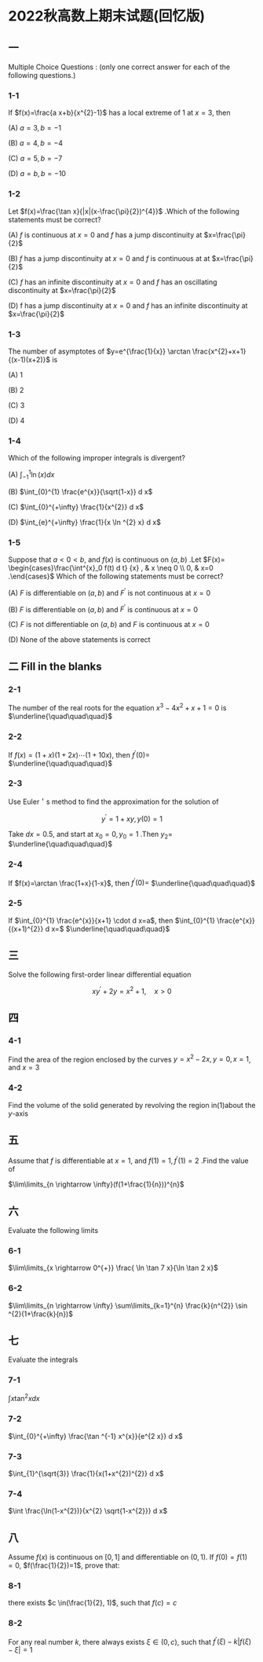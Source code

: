 # 2022秋高数上期末试题(回忆版)

## 一

Multiple Choice Questions : (only one correct answer for each of the following questions.)

### 1-1

If $f(x)=\frac{a x+b}{x^{2}-1}$ has a local extreme of 1 at $x=3$, then

(A) $a=3, b=-1$

(B) $a=4, b=-4$

(C) $a=5, b=-7$

(D) $a=b, b=-10$

### 1-2

Let $f(x)=\frac{\tan x}{|x|(x-\frac{\pi}{2})^{4}}$ .Which of the following statements must be correct?

(A) $f$ is continuous at $x=0$ and $f$ has a jump discontinuity at $x=\frac{\pi}{2}$

(B) $f$ has a jump discontinuity at $x=0$ and $f$ is continuous at at $x=\frac{\pi}{2}$

(C) $f$ has an infinite discontinuity at $x=0$ and $f$ has an oscillating discontinuity at $x=\frac{\pi}{2}$

(D) f has a jump discontinuity at $x=0$ and $f$ has an infinite discontinuity at $x=\frac{\pi}{2}$

### 1-3

The number of asymptotes of $y=e^{\frac{1}{x}} \arctan \frac{x^{2}+x+1}{(x-1)(x+2)}$ is

(A) 1

(B) 2

(C) 3

(D) 4

### 1-4

Which of the following improper integrals is divergent?

(A) $\int_{-1}^{1} \ln (x) d x$

(B) $\int_{0}^{1} \frac{e^{x}}{\sqrt{1-x}} d x$

(C) $\int_{0}^{+\infty} \frac{1}{x^{2}} d x$

(D) $\int_{e}^{+\infty} \frac{1}{x \ln ^{2} x} d x$

### 1-5

Suppose that $a<0<b$, and $f(x)$ is continuous on $(a, b)$ .Let $F(x)= \begin{cases}\frac{\int^{x}_0 f(t) d t} {x} , & x \neq 0 \\ 0, & x=0 .\end{cases}$ Which of the following statements must be correct?

(A) $F$ is differentiable on $(a, b)$ and $F^{\prime}$ is not continuous at $x=0$

(B) $F$ is differentiable on $(a, b)$ and $F^{\prime}$ is continuous at $x=0$

(C) $F$ is not differentiable on $(a, b)$ and $F$ is continuous at $x=0$

(D) None of the above statements is correct

## 二 Fill in the blanks

### 2-1

The number of the real roots for the equation $x^{3}-4 x^{2}+x+1=0$ is $\underline{\quad\quad\quad}$

### 2-2

If $f(x)=(1+x)(1+2 x) \cdots(1+10 x)$, then $f^{\prime}(0)=$ $\underline{\quad\quad\quad}$

### 2-3

Use Euler＇s method to find the approximation for the solution of

$$
y^{\prime}=1+x y, y(0)=1
$$

Take $d x=0.5$, and start at $x_{0}=0, y_{0}=1$ .Then $y_{2}=$ $\underline{\quad\quad\quad}$

### 2-4

If $f(x)=\arctan \frac{1+x}{1-x}$, then $f^{\prime}(0)=$ $\underline{\quad\quad\quad}$

### 2-5

If $\int_{0}^{1} \frac{e^{x}}{x+1} \cdot d x=a$, then $\int_{0}^{1} \frac{e^{x}}{(x+1)^{2}} d x=$ $\underline{\quad\quad\quad}$

## 三

Solve the following first-order linear differential equation

$$
x y^{\prime}+2 y=x^{2}+1, \quad x>0
$$

## 四

### 4-1

Find the area of the region enclosed by the curves $y=x^{2}-2 x, y=0, x=1$, and $x=3$

### 4-2

Find the volume of the solid generated by revolving the region in(1)about the $y$-axis

## 五

Assume that $f$ is differentiable at $x=1$, and $f(1)=1, f^{\prime}(1)=2$ .Find the value of

$\lim\limits_{n \rightarrow \infty}(f(1+\frac{1}{n}))^{n}$

## 六

Evaluate the following limits

### 6-1

$\lim\limits_{x \rightarrow 0^{+}} \frac{ \ln \tan 7 x}{\ln \tan 2 x}$

### 6-2

$\lim\limits_{n \rightarrow \infty} \sum\limits_{k=1}^{n} \frac{k}{n^{2}} \sin ^{2}(1+\frac{k}{n})$

## 七

Evaluate the integrals

### 7-1

$\int x \tan ^{2} x d x$

### 7-2

$\int_{0}^{+\infty} \frac{\tan ^{-1} x^{x}}{e^{2 x}} d x$

### 7-3

$\int_{1}^{\sqrt{3}} \frac{1}{x(1+x^{2})^{2}} d x$

### 7-4

$\int \frac{\ln(1-x^{2})}{x^{2} \sqrt{1-x^{2}}} d x$

## 八

Assume $f(x)$ is continuous on $[0,1]$ and differentiable on $(0,1)$. If $f(0)=f(1)=0$, $f(\frac{1}{2})=1$, prove that:

### 8-1

there exists $c \in(\frac{1}{2}, 1)$, such that $f(c)=c$

### 8-2

For any real number $k$, there always exists $\xi \in(0, c)$, such that $f^{\prime}(\xi)-k|f(\xi)-\xi|=1$
